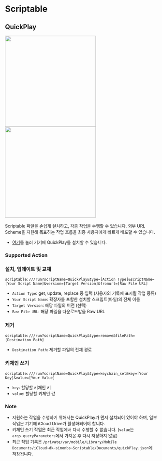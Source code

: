 # Scriptable
## QuickPlay
<div>
<img width="300" src="https://user-images.githubusercontent.com/63099769/201468191-bc30b17f-d7e0-4954-aaa5-a84df0752a79.PNG">
<img width="300" src="https://user-images.githubusercontent.com/63099769/201468189-9f96d8ce-9d04-4ae3-8584-245c982a9826.PNG">
</div>
</br>
Scriptable 파일을 손쉽게 설치하고, 각종 작업을 수행할 수 있습니다. 외부 URL Scheme을 지원해 목표하는 작업 흐름을 최종 사용자에게 빠르게 배포할 수 있습니다.

* [여기](https://github.com/unvsDev/scriptable/releases/download/1.0/QuickPlay.js)를 눌러 기기에 QuickPlay를 설치할 수 있습니다.

### Supported Action
### 설치, 업데이트 및 교체

`scriptable:///run?scriptName=QuickPlay&type=[Action Type]&scriptName=[Your Script Name]&version=[Target Version]&fromurl=[Raw File URL]`

- `Action Type`: get, update, replace 중 입력 (사용자의 기록에 표시될 작업 종류)
- `Your Script Name`: 확장자를 포함한 설치할 스크립트(파일)의 전체 이름
- `Target Version`: 해당 파일의 버전 (선택)
- `Raw File URL`: 해당 파일을 다운로드받을 Raw URL

### 제거

`scriptable:///run?scriptName=QuickPlay&type=remove&filePath=[Destination Path]`

- `Destination Path`: 제거할 파일의 전체 경로

### 키체인 쓰기

`scriptable:///run?scriptName=QuickPlay&type=keychain_set&key=[Your Key]&value=[Your Value]`

- `key`: 할당할 키체인 키
- `value`: 할당할 키체인 값

### Note
* 지원하는 작업을 수행하기 위해서는 QuickPlay가 먼저 설치되어 있어야 하며, 일부 작업은 기기에 iCloud Drive가 활성화되어야 합니다.
* 키체인 쓰기 작업은 최근 작업에서 다시 수행할 수 없습니다. (`value`는 `args.queryParameters`에서 가져온 후 다시 저장하지 않음)
* 최근 작업 기록은 `/private/var/mobile/Library/Mobile Documents/iCloud~dk~simonbs~Scriptable/Documents/quickPlay.json`에 저장됩니다.
